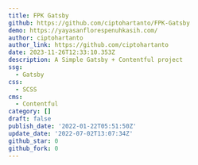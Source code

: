 ```yaml
---
title: FPK Gatsby
github: https://github.com/ciptohartanto/FPK-Gatsby
demo: https://yayasanflorespenuhkasih.com/
author: ciptohartanto
author_link: https://github.com/ciptohartanto
date: 2023-11-26T12:33:10.353Z
description: A Simple Gatsby + Contentful project
ssg:
  - Gatsby
css:
  - SCSS
cms:
  - Contentful
category: []
draft: false
publish_date: '2022-01-22T05:51:50Z'
update_date: '2022-07-02T13:07:34Z'
github_star: 0
github_fork: 0
---
```

